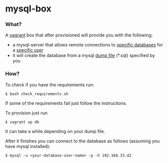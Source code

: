 # mysql-box

### What?

A [vagrant](http://docs.vagrantup.com/v2/why-vagrant/index.html) box that after provisioned will provide you with the following:

- a mysql-server that allows remote connections to [specific databases](https://github.com/Juraci/mysql-box/blob/master/roles/database/vars/main.yml#L6) for a [specific user](https://github.com/Juraci/mysql-box/blob/master/roles/database/vars/main.yml#L2)
- it will create the database from a mysql [dump file](https://github.com/Juraci/mysql-box/blob/master/roles/database/vars/main.yml#L7) (*.sql) specified by you

### How?

To check if you have the requirements run:
```
$ bash check_requirements.sh
```

If some of the requirements fail just follow the instrucitons.

To provision just run
```
$ vagrant up db
```

It can take a while depending on your dump file.

After it finishes you can connect to the database as follows (assuming you have mysql installed):
```
$ mysql -u <your-database-user-name> -p -h 192.168.33.42
```
